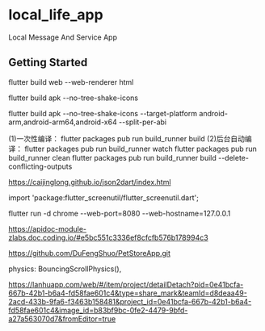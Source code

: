 # local_life_app

Local Message And Service App

## Getting Started
<!-- web打包 -->
flutter build web --web-renderer html 
<!-- 打包apk -->
flutter build apk --no-tree-shake-icons
<!-- 打包不同架构apk -->
flutter build apk --no-tree-shake-icons --target-platform android-arm,android-arm64,android-x64 --split-per-abi

<!-- model生成.g.dart文件 -->
(1)一次性编译： flutter packages pub run build_runner build
(2)后台自动编译： flutter packages pub run build_runner watch
flutter packages pub run build_runner clean
flutter packages pub run build_runner build --delete-conflicting-outputs
<!-- json_serializable 自动生成工具： -->
https://caijinglong.github.io/json2dart/index.html
<!-- 适配 -->
import 'package:flutter_screenutil/flutter_screenutil.dart';
<!-- 运行web -->
flutter run -d chrome --web-port=8080 --web-hostname=127.0.0.1
<!-- 接口地址 -->
https://apidoc-module-zlabs.doc.coding.io/#e5bc551c3336ef8cfcfb576b178994c3
<!--github地址-->
https://github.com/DuFengShuo/PetStoreApp.git

<!-- listview去除水波纹效果 -->
physics: BouncingScrollPhysics(),

<!-- 蓝狐地址-->
https://lanhuapp.com/web/#/item/project/detailDetach?pid=0e41bcfa-667b-42b1-b6a4-fd58fae601c4&type=share_mark&teamId=d8deaa49-2acd-433b-9fa6-f3463b158481&project_id=0e41bcfa-667b-42b1-b6a4-fd58fae601c4&image_id=b83bf9bc-0fe2-4479-9bfd-a27a563070d7&fromEditor=true